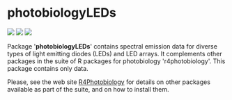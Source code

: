 # photobiologyLEDs #

[![](http://www.r-pkg.org/badges/version/photobiologyLEDs)](https://cran.r-project.org/package=photobiologyLEDs) [![](http://cranlogs.r-pkg.org/badges/photobiologyLEDs)](http://cran.rstudio.com/web/packages/photobiologyLEDs/index.html) [![](http://cranlogs.r-pkg.org/badges/grand-total/photobiologyLEDs)](http://cran.rstudio.com/web/packages/photobiologyLEDs/index.html)

Package '**photobiologyLEDs**' contains spectral emission data for diverse types of light emitting diodes (LEDs) and LED arrays. It complements other packages in the suite of R packages for photobiology 'r4photobiology'. This package contains only data.
 
Please, see the web site [R4Photobiology](http://www.r4photobiology.info) for details on other packages available as part of the suite, and on how to install them.

